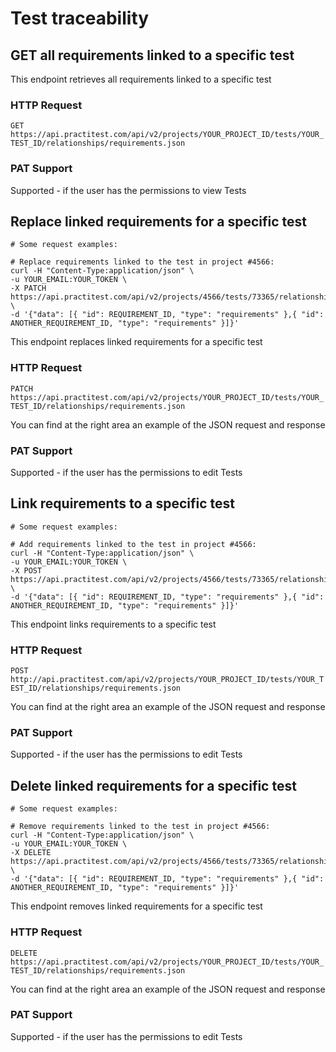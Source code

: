 # Test traceability

## GET all requirements linked to a specific test

This endpoint retrieves all requirements linked to a specific test

### HTTP Request

`GET https://api.practitest.com/api/v2/projects/YOUR_PROJECT_ID/tests/YOUR_TEST_ID/relationships/requirements.json`

### PAT Support
Supported - if the user has the permissions to view Tests

## Replace linked requirements for a specific test
```shell
# Some request examples:

# Replace requirements linked to the test in project #4566:
curl -H "Content-Type:application/json" \
-u YOUR_EMAIL:YOUR_TOKEN \
-X PATCH https://api.practitest.com/api/v2/projects/4566/tests/73365/relationships/requirements.json \
-d '{"data": [{ "id": REQUIREMENT_ID, "type": "requirements" },{ "id": ANOTHER_REQUIREMENT_ID, "type": "requirements" }]}'

```
This endpoint replaces linked requirements for a specific test

### HTTP Request

`PATCH https://api.practitest.com/api/v2/projects/YOUR_PROJECT_ID/tests/YOUR_TEST_ID/relationships/requirements.json`

You can find at the right area an example of the JSON request and response

### PAT Support
Supported - if the user has the permissions to edit Tests


## Link requirements to a specific test

```shell
# Some request examples:

# Add requirements linked to the test in project #4566:
curl -H "Content-Type:application/json" \
-u YOUR_EMAIL:YOUR_TOKEN \
-X POST https://api.practitest.com/api/v2/projects/4566/tests/73365/relationships/requirements.json \
-d '{"data": [{ "id": REQUIREMENT_ID, "type": "requirements" },{ "id": ANOTHER_REQUIREMENT_ID, "type": "requirements" }]}'

```
This endpoint links requirements to a specific test

### HTTP Request

`POST http://api.practitest.com/api/v2/projects/YOUR_PROJECT_ID/tests/YOUR_TEST_ID/relationships/requirements.json`

You can find at the right area an example of the JSON request and response

### PAT Support
Supported - if the user has the permissions to edit Tests


## Delete linked requirements for a specific test

```shell
# Some request examples:

# Remove requirements linked to the test in project #4566:
curl -H "Content-Type:application/json" \
-u YOUR_EMAIL:YOUR_TOKEN \
-X DELETE https://api.practitest.com/api/v2/projects/4566/tests/73365/relationships/requirements.json \
-d '{"data": [{ "id": REQUIREMENT_ID, "type": "requirements" },{ "id": ANOTHER_REQUIREMENT_ID, "type": "requirements" }]}'

```
This endpoint removes linked requirements for a specific test

### HTTP Request

`DELETE https://api.practitest.com/api/v2/projects/YOUR_PROJECT_ID/tests/YOUR_TEST_ID/relationships/requirements.json`

You can find at the right area an example of the JSON request and response

### PAT Support
Supported - if the user has the permissions to edit Tests
